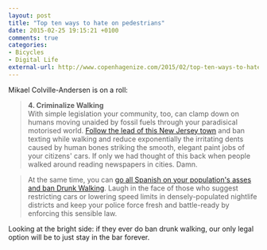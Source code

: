 ```yaml
---
layout: post
title: "Top ten ways to hate on pedestrians"
date: 2015-02-25 19:15:21 +0100
comments: true
categories: 
- Bicycles
- Digital Life
external-url: http://www.copenhagenize.com/2015/02/top-ten-ways-to-hate-on-pedestrians.html
---
```


Mikael Colville-Andersen is on a roll:

> **4. Criminalize Walking**  
> With simple legislation your community, too, can clamp down on humans moving unaided by fossil fuels through your paradisical motorised world. [Follow the lead of this New Jersey town](http://abcnews.go.com/blogs/headlines/2012/05/texting-while-walking-banned-in-new-jersey-town/) and ban texting while walking and reduce exponentially the irritating dents caused by human bones striking the smooth, elegant paint jobs of your citizens' cars. If only we had thought of this back when people walked around reading newspapers in cities. Damn.

> At the same time, you can [go all Spanish on your population's asses and ban Drunk Walking](http://www.theguardian.com/cities/2015/feb/25/spain-wants-to-ban-drunk-walking-what-next-for-pedestrians?CMP=share_btn_tw). Laugh in the face of those who suggest restricting cars or lowering speed limits in densely-populated nightlife districts and keep your police force fresh and battle-ready by enforcing this sensible law.

Looking at the bright side: if they ever do ban drunk walking, our only legal option will be to just stay in the bar forever.